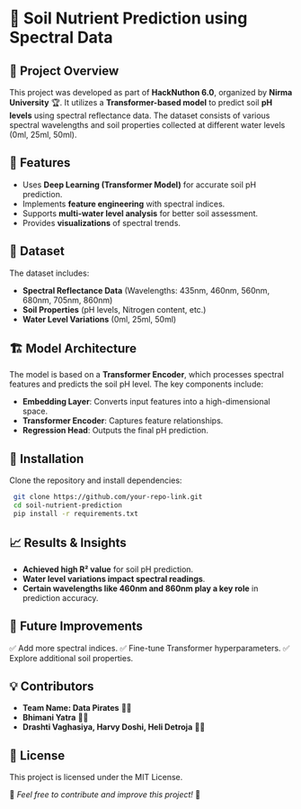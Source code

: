 # 🌱 Soil Nutrient Prediction using Spectral Data

## 📌 Project Overview
This project was developed as part of **HackNuthon 6.0**, organized by **Nirma University** 🏆. It utilizes a **Transformer-based model** to predict soil **pH levels** using spectral reflectance data. The dataset consists of various spectral wavelengths and soil properties collected at different water levels (0ml, 25ml, 50ml). 

## 🚀 Features
- Uses **Deep Learning (Transformer Model)** for accurate soil pH prediction.
- Implements **feature engineering** with spectral indices.
- Supports **multi-water level analysis** for better soil assessment.
- Provides **visualizations** of spectral trends.

## 📂 Dataset
The dataset includes:
- **Spectral Reflectance Data** (Wavelengths: 435nm, 460nm, 560nm, 680nm, 705nm, 860nm)
- **Soil Properties** (pH levels, Nitrogen content, etc.)
- **Water Level Variations** (0ml, 25ml, 50ml)

## 🏗 Model Architecture
The model is based on a **Transformer Encoder**, which processes spectral features and predicts the soil pH level. The key components include:
- **Embedding Layer**: Converts input features into a high-dimensional space.
- **Transformer Encoder**: Captures feature relationships.
- **Regression Head**: Outputs the final pH prediction.

## 🔧 Installation
Clone the repository and install dependencies:
```sh
 git clone https://github.com/your-repo-link.git
 cd soil-nutrient-prediction
 pip install -r requirements.txt
```

## 📈 Results & Insights
- **Achieved high R² value** for soil pH prediction.
- **Water level variations impact spectral readings**.
- **Certain wavelengths like 460nm and 860nm play a key role** in prediction accuracy.

## 📌 Future Improvements
✅ Add more spectral indices.
✅ Fine-tune Transformer hyperparameters.
✅ Explore additional soil properties.

## 💡 Contributors

- **Team Name: Data Pirates** 🏴‍☠️
- **Bhimani Yatra** 👩‍💻
- **Drashti Vaghasiya, Harvy Doshi, Heli Detroja** 👨‍💻

## 📜 License
This project is licensed under the MIT License.

🌟 _Feel free to contribute and improve this project!_ 🚀
